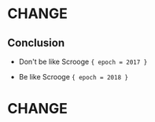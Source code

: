 # CHANGE

## Conclusion

 * Don't be like Scrooge `{ epoch = 2017 }`

 * Be like Scrooge `{ epoch = 2018 }`

# CHANGE
